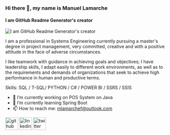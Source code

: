### Hi there 👋, my name is Manuel Lamarche
#### I am GitHub Readme Generator's creator
![I am GitHub Readme Generator's creator](https://media-exp1.licdn.com/dms/image/C4E03AQGWWzaRPLQXKQ/profile-displayphoto-shrink_400_400/0/1608310256107?e=1614816000&v=beta&t=5Gmd7L4d8r0fIyC_bqgbHlxoi1fgTuYRDUD_TlVOFaw)

I am a professional in Systems Engineering currently pursuing a master's degree in project management, very committed, creative and with a positive attitude in the face of adverse circumstances.

I like teamwork with guidance in achieving goals and objectives; I have leadership skills, I adapt easily to different work environments, as well as to the requirements and demands of organizations that seek to achieve high performance in human and productive terms. 

Skills: SQL / T-SQL/ PYTHON / C# / POWER BI / SSRS / SSIS

- 🔭 I’m currently working on POS System on Java 
- 🌱 I’m currently learning Spring Boot 
- 📫 How to reach me: mlamarchef@outlook.com 


[<img src='https://cdn.jsdelivr.net/npm/simple-icons@3.0.1/icons/github.svg' alt='github' height='40'>](https://github.com/mlamarchef)  [<img src='https://cdn.jsdelivr.net/npm/simple-icons@3.0.1/icons/linkedin.svg' alt='linkedin' height='40'>](https://www.linkedin.com/in/mlamarchef/)  [<img src='https://cdn.jsdelivr.net/npm/simple-icons@3.0.1/icons/twitter.svg' alt='twitter' height='40'>](https://twitter.com/mlamarchef)  

